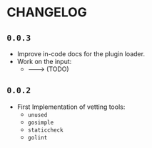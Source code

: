 # CHANGELOG

## `0.0.3`
  * Improve in-code docs for the plugin loader.
  * Work on the input:
    * ---> (TODO)

## `0.0.2`

* First Implementation of vetting tools:
  * `unused`
  * `gosimple`
  * `staticcheck`
  * `golint`
